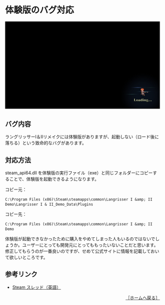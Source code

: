 # 体験版のバグ対応

![ロード画面](images/Trial/Loading.jpg)

## バグ内容

ラングリッサーⅠ＆Ⅱリメイクには体験版がありますが、起動しない（ロード後に落ちる）という致命的なバグがあります。

## 対応方法

steam_api64.dll を体験版の実行ファイル（exe）と同じフォルダーにコピーすることで、体験版を起動できるようになります。

コピー元：
```
C:\Program Files (x86)\Steam\steamapps\common\Langrisser I &amp; II Demo\Langrisser I & II_Demo_Data\Plugins
```

コピー先：
```
C:\Program Files (x86)\Steam\steamapps\common\Langrisser I &amp; II Demo
```

体験版が起動できなかったために購入をやめてしまった人もいるのではないでしょうか。ユーザーにとっても開発元にとってももったいないことだと思います。修正してもらうのが一番良いのですが、せめて公式サイトに情報を記載しておいて欲しいところです。

## 参考リンク

- [Steam スレッド（英語）](https://steamcommunity.com/app/1060220/discussions/0/2246677986002006032/)

<div align="right">
  <a href="README.md">［ホームへ戻る］</a>
</div>
